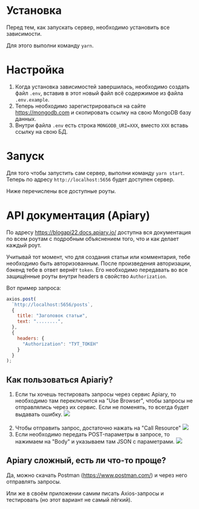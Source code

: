 # Установка

Перед тем, как запускать сервер, необходимо установить все зависимости.

Для этого выполни команду `yarn`.

# Настройка

1. Когда установка зависимостей завершилась, необходимо создать файл `.env`, вставив в этот новый файл всё содержимое из файла `.env.example`.
2. Теперь необходимо зарегистрироваться на сайте https://mongodb.com и скопировать ссылку на свою MongoDB базу данных.
3. Внутри файла `.env` есть строка `MONGODB_URI=XXX`, вместо `XXX` вставь ссылку на свою БД.

# Запуск

Для того чтобы запустить сам сервер, выполни команду `yarn start`. Теперь по адресу `http://localhost:5656` будет доступен сервер.

Ниже перечислены все доступные роуты.

# API документация (Apiary)

По адресу https://blogapi22.docs.apiary.io/ доступна вся документация по всем роутам с подробным объяснением того, что и как делает каждый роут.

Учитывай тот момент, что для создания статьи или комментария, тебе необходимо быть авторизованным. После произведения авторизации, бэкенд тебе в ответ вернёт `token`. Его необходимо передавать во все защищённые роуты внутри headers в свойство `Authorization`.

Вот пример запроса:
```js
axios.post(
  `http://localhost:5656/posts`,
  {
    title: "Заголовок статьи",
    text: "........",
  },
  {
    headers: {
      "Authorization": "ТУТ_ТОКЕН"
    }
  }
);
```

## Как пользоваться Apiariy?

1. Если ты хочешь тестировать запросы через сервис Apiary, то необходимо там переключится на "Use Browser", чтобы запросы не отправлялись через их сервис. Если не поменять, то всегда будет выдавать ошибку.
    ![](http://joxi.ru/L21a3a5cwMkjq2.png) <br/> <br/>
2. Чтобы отправить запрос, достаточно нажать на "Call Resource"
    ![](http://joxi.ru/zANLQLMt197o0m.png)
3. Если необходимо передать POST-параметры в запросе, то нажимаем на "Body" и указываем там JSON с параметрами.
    ![](http://joxi.ru/BA0ZaZQC1Dxbxm.png)

## Apiary сложный, есть ли что-то проще?
Да, можно скачать Postman (https://www.postman.com/) и через него отправлять запросы. 

Или же в своём приложении самим писать Axios-запросы и тестировать (но этот вариант не самый лёгкий).